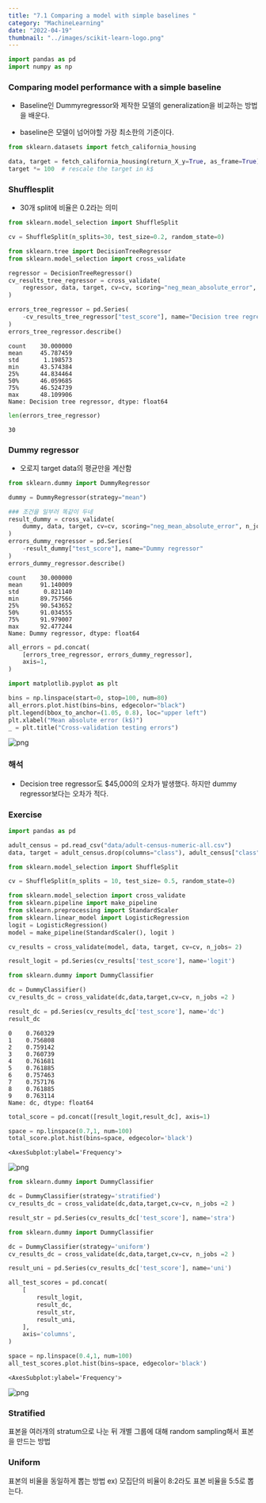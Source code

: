 ```yaml
---
title: "7.1 Comparing a model with simple baselines "
category: "MachineLearning"
date: "2022-04-19"
thumbnail: "../images/scikit-learn-logo.png"
---
```


```python
import pandas as pd
import numpy as np
```

### Comparing model performance with a simple baseline

- Baseline인 Dummyregressor와 제작한 모델의 generalization을 비교하는 방법을 배운다.

- baseline은 모델이 넘어야할 가장 최소한의 기준이다.

```python
from sklearn.datasets import fetch_california_housing

data, target = fetch_california_housing(return_X_y=True, as_frame=True)
target *= 100  # rescale the target in k$
```

### Shufflesplit

- 30개 split에 비율은 0.2라는 의미

```python
from sklearn.model_selection import ShuffleSplit

cv = ShuffleSplit(n_splits=30, test_size=0.2, random_state=0)
```

```python
from sklearn.tree import DecisionTreeRegressor
from sklearn.model_selection import cross_validate

regressor = DecisionTreeRegressor()
cv_results_tree_regressor = cross_validate(
    regressor, data, target, cv=cv, scoring="neg_mean_absolute_error", n_jobs=2
)

errors_tree_regressor = pd.Series(
    -cv_results_tree_regressor["test_score"], name="Decision tree regressor"
)
errors_tree_regressor.describe()
```

    count    30.000000
    mean     45.787459
    std       1.198573
    min      43.574384
    25%      44.834464
    50%      46.059685
    75%      46.524739
    max      48.109906
    Name: Decision tree regressor, dtype: float64

```python
len(errors_tree_regressor)
```

    30

### Dummy regressor

- 오로지 target data의 평균만을 계산함

```python
from sklearn.dummy import DummyRegressor

dummy = DummyRegressor(strategy="mean")

### 조건을 일부러 똑같이 두네
result_dummy = cross_validate(
    dummy, data, target, cv=cv, scoring="neg_mean_absolute_error", n_jobs=2
)
errors_dummy_regressor = pd.Series(
    -result_dummy["test_score"], name="Dummy regressor"
)
errors_dummy_regressor.describe()
```

    count    30.000000
    mean     91.140009
    std       0.821140
    min      89.757566
    25%      90.543652
    50%      91.034555
    75%      91.979007
    max      92.477244
    Name: Dummy regressor, dtype: float64

```python
all_errors = pd.concat(
    [errors_tree_regressor, errors_dummy_regressor],
    axis=1,
)
```

```python
import matplotlib.pyplot as plt

bins = np.linspace(start=0, stop=100, num=80)
all_errors.plot.hist(bins=bins, edgecolor="black")
plt.legend(bbox_to_anchor=(1.05, 0.8), loc="upper left")
plt.xlabel("Mean absolute error (k$)")
_ = plt.title("Cross-validation testing errors")
```

![png](output_10_0.png)

### 해석

- Decision tree regressor도 $45,000의 오차가 발생했다. 하지만 dummy regressor보다는 오차가 적다.

### Exercise

```python
import pandas as pd

adult_census = pd.read_csv("data/adult-census-numeric-all.csv")
data, target = adult_census.drop(columns="class"), adult_census["class"]
```

```python
from sklearn.model_selection import ShuffleSplit

cv = ShuffleSplit(n_splits = 10, test_size= 0.5, random_state=0)
```

```python
from sklearn.model_selection import cross_validate
from sklearn.pipeline import make_pipeline
from sklearn.preprocessing import StandardScaler
from sklearn.linear_model import LogisticRegression
logit = LogisticRegression()
model = make_pipeline(StandardScaler(), logit )
```

```python
cv_results = cross_validate(model, data, target, cv=cv, n_jobs= 2)
```

```python
result_logit = pd.Series(cv_results['test_score'], name='logit')
```

```python
from sklearn.dummy import DummyClassifier

dc = DummyClassifier()
cv_results_dc = cross_validate(dc,data,target,cv=cv, n_jobs =2 )

```

```python
result_dc = pd.Series(cv_results_dc['test_score'], name='dc')
result_dc
```

    0    0.760329
    1    0.756808
    2    0.759142
    3    0.760739
    4    0.761681
    5    0.761885
    6    0.757463
    7    0.757176
    8    0.761885
    9    0.763114
    Name: dc, dtype: float64

```python
total_score = pd.concat([result_logit,result_dc], axis=1)
```

```python
space = np.linspace(0.7,1, num=100)
total_score.plot.hist(bins=space, edgecolor='black')
```

    <AxesSubplot:ylabel='Frequency'>

![png](output_21_1.png)

```python
from sklearn.dummy import DummyClassifier

dc = DummyClassifier(strategy='stratified')
cv_results_dc = cross_validate(dc,data,target,cv=cv, n_jobs =2 )

result_str = pd.Series(cv_results_dc['test_score'], name='stra')

```

```python
from sklearn.dummy import DummyClassifier

dc = DummyClassifier(strategy='uniform')
cv_results_dc = cross_validate(dc,data,target,cv=cv, n_jobs =2 )

result_uni = pd.Series(cv_results_dc['test_score'], name='uni')

```

```python
all_test_scores = pd.concat(
    [
        result_logit,
        result_dc,
        result_str,
        result_uni,
    ],
    axis='columns',
)

space = np.linspace(0.4,1, num=100)
all_test_scores.plot.hist(bins=space, edgecolor='black')
```

    <AxesSubplot:ylabel='Frequency'>

![png](output_24_1.png)

### Stratified

표본을 여러개의 stratum으로 나눈 뒤 개별 그룹에 대해 random sampling해서 표본을 만드는 방법

### Uniform

표본의 비율을 동일하게 뽑는 방법 ex) 모집단의 비율이 8:2라도 표본 비율을 5:5로 뽑는다.
